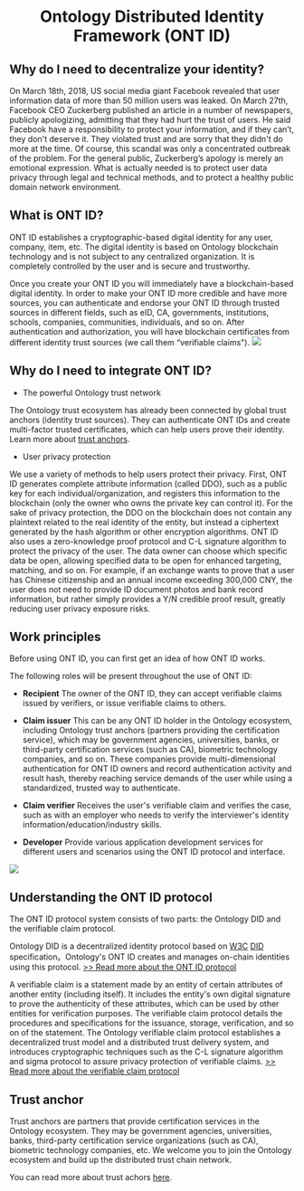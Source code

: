<h1 align="center">Ontology Distributed Identity Framework (ONT ID)</h1>

## Why do I need to decentralize your identity?

On March 18th, 2018, US social media giant Facebook revealed that user information data of  more than 50 million users was leaked. On March 27th, Facebook CEO Zuckerberg published an article in a number of newspapers, publicly apologizing, admitting that they had hurt the trust of users. He said Facebook have a responsibility to protect your information, and if they can’t, they don't deserve it. They violated trust and are sorry that they didn't do more at the time. Of course, this scandal was only a concentrated outbreak of the problem. For the general public, Zuckerberg’s apology is merely an emotional expression. What is actually needed is to protect user data privacy through legal and technical methods, and to protect a healthy public domain network environment.

## What is ONT ID?

ONT ID establishes a cryptographic-based digital identity for any user, company, item, etc. The digital identity is based on Ontology blockchain technology and is not subject to any centralized organization. It is completely controlled by the user and is secure and trustworthy.

Once you create your ONT ID you will immediately have a blockchain-based digital identity. In order to make your ONT ID more credible and have more sources, you can authenticate and endorse your ONT ID through trusted sources in different fields, such as eID, CA, governments, institutions, schools, companies, communities, individuals, and so on. After authentication and authorization, you will have blockchain certificates from different identity trust sources (we call them “verifiable claims").
![](https://github.com/ontio/ontology-DID/raw/master/images/ontid.jpg)


## Why do I need to integrate ONT ID?

* The powerful Ontology trust network

The Ontology trust ecosystem has already been connected by global trust anchors (identity trust sources). They can authenticate ONT IDs and create multi-factor trusted certificates, which can help users prove their identity. Learn more about [trust anchors](https://info.ont.io/trust-anchor/en).

* User privacy protection

We use a variety of methods to help users protect their privacy. First, ONT ID generates complete attribute information (called DDO), such as a public key for each individual/organization, and registers this information to the blockchain (only the owner who owns the private key can control it). For the sake of privacy protection, the DDO on the blockchain does not contain any plaintext related to the real identity of the entity, but instead a ciphertext generated by the hash algorithm or other encryption algorithms. ONT ID also uses a zero-knowledge proof protocol and C-L signature algorithm to protect the privacy of the user. The data owner can choose which specific data be open, allowing specified data to be open for enhanced targeting, matching, and so on. For example, if an exchange wants to prove that a user has Chinese citizenship and an annual income exceeding 300,000 CNY, the user does not need to provide ID document photos and bank record information, but rather simply provides a Y/N credible proof result, greatly reducing user privacy exposure risks.


## Work principles

Before using ONT ID, you can first get an idea of how ONT ID works.

The following roles will be present throughout the use of ONT ID:

* **Recipient** The owner of the ONT ID, they can accept verifiable claims issued by verifiers, or issue verifiable claims to others.

* **Claim issuer** This can be any ONT ID holder in the Ontology ecosystem, including Ontology trust anchors (partners providing the certification service), which may be government agencies, universities, banks, or third-party certification services (such as CA), biometric technology companies, and so on. These companies provide multi-dimensional authentication for ONT ID owners and record authentication activity and result hash, thereby reaching service demands of the user while using a standardized, trusted way to authenticate.

* **Claim verifier** Receives the user's verifiable claim and verifies the case, such as with an employer who needs to verify the interviewer's identity information/education/industry skills.

* **Developer** Provide various application development services for different users and scenarios using the ONT ID protocol and interface.

![](https://github.com/ontio/ontology-DID/raw/master/images/claim_workflow_cn.png)



## Understanding the ONT ID protocol

The ONT ID protocol system consists of two parts: the Ontology DID and the verifiable claim protocol.

Ontology DID is a decentralized identity protocol based on [W3C](https://www.w3.org/2017/vc/WG/) [DID](https://w3c-ccg.github.io/did-spec/) specification。Ontology's ONT ID creates and manages on-chain identities using this protocol. [>> Read more about the ONT ID protocol](https://github.com/ontio/ontology-DID/blob/master/docs/cn/ONTID_protocol_spec_cn.md)

A verifiable claim is a statement made by an entity of certain attributes of another entity (including itself). It includes the entity's own digital signature to prove the authenticity of these attributes, which can be used by other entities for verification purposes. The verifiable claim protocol details the procedures and specifications for the issuance, storage, verification, and so on of the statement. The Ontology verifiable claim protocol establishes a decentralized trust model and a distributed trust delivery system, and introduces cryptographic techniques such as the C-L signature algorithm and sigma protocol to assure privacy protection of verifiable claims.
[>> Read more about the verifiable claim protocol](https://github.com/ontio/ontology-DID/blob/master/docs/cn/claim_spec_cn.md)

## Trust anchor

Trust anchors are partners that provide certification services in the Ontology ecosystem. They may be government agencies, universities, banks, third-party certification service organizations (such as CA), biometric technology companies, etc. We welcome you to join the Ontology ecosystem and build up the distributed trust chain network.

You can read more about trust achors [here](https://info.ont.io/trust-anchor/en).

